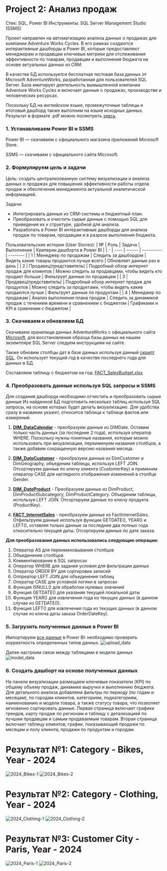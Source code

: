 # Project 2: Анализ продаж
Стек: SQL, Power BI
Инструменты: SQL Server Management Studio (SSMS)

Проект направлен на автоматизацию анализа данных о продажах для компании Adventure Works Cycles. В его рамках создаются интерактивные дашборды в Power BI, которые предоставляют менеджерам и продавцам ключевые метрики для отслеживания эффективности по товарам, продавцам и выполнения бюджета на основе актуальных данных из CRM.

В качестве БД используется бесплатная тестовая база данных от Microsoft AdventureWorks, разработанная для пользователей SQL Server. База имитирует деятельность вымышленной компании Adventure Works Cycles и включает данные о продажах, производстве и человеческих ресурсах.

Поскольку БД на английском языке, промежуточные таблицы и итоговый дашборд также выполним на языке исходных данных.
Результат в формате .pdf можно посмотреть [здесь](https://github.com/annsad9/Projects/tree/main/project_2/result).

### 1. Устанавливаем Power BI и SSMS

Power BI — скачиваем с официального магазина приложений Microsoft Store.

SSMS — скачиваем с официального сайта Microsoft.

### 2. Формулируем цель и задачи

Цель: создать централизованную систему визуализации и анализа данных о продажах для повышения эффективности работы отдела продаж и обеспечения менеджмента актуальной аналитической информацией.

Задачи:

* Интегрировать данные из CRM-системы и бюджетный план.
* Преобразовать и очистить сырые данные с помощью SQL для приведения их к структуре, удобной для анализа.
* Разработать в Power BI интерактивные дашборды для анализа продаж по товарам, продавцам и в разрезе выполнения бюджета.

Пользовательские истории (User Stories):
| № | Роль | Задача | Выполнение | Критерии дашборта в Power BI  |
| - | ---- | ------ | ---------- | -------- |
| 1 | Менеджер по продажам    | Следить за дашбордом                           | Видеть какие товары продаются лучше всего                              | Обновляет данные раз в день            |
| 2 | Продавец(представитель) | Подробный обзор интернет продаж для клиентов   | Можно следить за продавцами, чтобы видеть кто продает больше           | Фильтрует данные по продавцам          |
| 3 | Продавец(представитель) | Подробный обзор интернет продаж для продуктов  | Можно следить за продуктами, чтобы видеть какие продаются лучше        | Фильтрует данные по продуктам          |
| 4 | Менеджер по продажам    | Анализ выполнения плана продаж                 | Следить за динамикой продаж с течением времени и сравнением с бюджетом | Графиками и KPI в сравнении с бюджетом |

### 3. Скачиваем и обновляем БД

Скачиваем хранилище данных AdventureWorks с официального сайта [Microsoft](https://learn.microsoft.com/en-us/sql/samples/adventureworks-install-configure?view=sql-server-ver15&tabs=ssms), 
для восстановления образца базы данных на нашем экземпляре SQL Server следуем инструкциям на сайте.

Также обновим столбцы дат в базе данных используя данный [скрипт SQL](https://github.com/techtalkcorner/SampleDemoFiles/blob/master/Database/AdventureWorks/Update_AdventureWorksDW_Data.sql). Он использует текущий год в качестве последнего года для данных в БД.

Составляем таблицу с бюджетом на год: [FACT_SalesBudget.xlsx](https://github.com/annsad9/Projects/blame/main/project_2/data/FACT_SalesBudget.xlsx)

### 4. Преобразовать данные используя SQL запросы и SSMS

Для создания дашборда необходимо отчистить и преобразовать сырые данные 
Из найденной БД подготовить несколько таблиц используя SQL запросы, на основе которых будет делать визуализацию. 
Для удобства сразу в названии укажет, относится таблица к таблице фактов или измерений.
1. __[DIM_DataCalendar](https://github.com/annsad9/Projects/blob/main/project_2/sql/DimDate_Clear.sql)__ -
преобразуем данные из DIMDate. Оставим только часть данных (за последние 2 года), используя оператор WHERE. Поскольку нужны понятные названия, которые можно использовать при визуализации, переименуем названия столбцов, а также добавим сокращенную версию названия месяца.

2. __[DIM_DateCustomer](https://github.com/annsad9/Projects/blob/main/project_2/sql/DimCustomer_Clear.sql)__ -
преобразуем данные из DimCustomer и DimGeography, объединим таблицы, используя LEFT JOIN. Отсортируем данные по ключу клиента (CustomerKey) и применим оператор CASE для наглядного отображения изменений в столбце Gender.

3. __[DIM_DateProduct](https://github.com/annsad9/Projects/blob/main/project_2/sql/DimProduct_Clear.sql)__ -
Преобразуем данные из DimProduct, DimProductSubcategory, DimProductCategory. Объединим таблицы, используя LEFT JOIN. Отсортируем данные по ключу продукта (ProductKey).
4. __[FACT_InternetSales](https://github.com/annsad9/Projects/blob/main/project_2/sql/FactInternetSales_Clear.sql)__ -
преобразуем данные из FactInternetSales. Отфильтруем данные используя функции GETDATE(), YEAR() и LEFT(), оставляя только данные за последние два полных года относительно текущей даты. Отсортируем данные по дате заказа.

**Для преобразования данных использовались следующие операции:**
1. Оператор AS для переименовывания столбцов
2. Объединение столбцов
3. Комментирование в SQL запросах
4. Оператор WHERE для задания условия для фильтрации данных
5. Оператор ORDER BY для сортировки записей
6. Оппреатор LEFT JOIN для объединения таблиц
7. Оператор CASE для условной логики в запросах
8. Функция ISNULL() для обработки нулевых значений
9. Функция GETDATE() для указания текущей локальной даты
10. Функция YEAR() для извлечения года из текущих данных (в данном случае из GETDATE()).
11. Функция LEFT() для извлечения года из текущих данных (в данном случае из ключа даты заказа OrderDateKey).

### 5. Загрузить полученные данные в Power BI
Импортируем [все данные](https://github.com/annsad9/Projects/tree/main/project_2/data) в Power BI: необходимо проверить корректность определенных типов данных.
![upload_data](https://github.com/annsad9/Projects/blob/main/project_2/image/upload_data.png)

Далее настроим связи между таблицами в модели данных
![model_data](https://github.com/annsad9/Projects/blob/main/project_2/image/model_data.png)
### 6. Создать дашборт на основе полученных данных

На панели визуализации размещаем ключевые показатели (KPI) по общему объему продаж, динамике выручки и выполнению бюджета. 
Для детального анализа добавляем фильтры по периоду (по годам и месяцам), по городам клиентов, категориям, подкатегориям, наименованию и модели товара, а также статусу товара, что позволяет мгновенно сортировать данные. Первая страница включает графики трендов, карту продаж по регионам и таблицу с детализацией по лучшим продавцам и самым продаваемым товарам.
Вторая страница включает таблицу клиентов, график, показывающий продажи по месяцам и полу клиента, продажи по продуктам и городам.

# Результат №1: Category - Bikes, Year - 2024
![2024_Bikes-1](https://github.com/annsad9/Projects/blob/main/project_2/image/2024_Bikes-1.png)
![2024_Bikes-2](https://github.com/annsad9/Projects/blob/main/project_2/image/2024_Bikes-2.png)
# Результат №2: Category - Clothing, Year - 2024
![2024_Clothing-1](https://github.com/annsad9/Projects/blob/main/project_2/image/2024_Clothing-1.png)
![2024_Clothing-2](https://github.com/annsad9/Projects/blob/main/project_2/image/2024_Clothing-2.png)
# Результат №3: Customer City - Paris, Year - 2024
![2024_Paris-1](https://github.com/annsad9/Projects/blob/main/project_2/image/2024_Paris-1.png)
![2024_Paris-2](https://github.com/annsad9/Projects/blob/main/project_2/image/2024_Paris-2.png)


